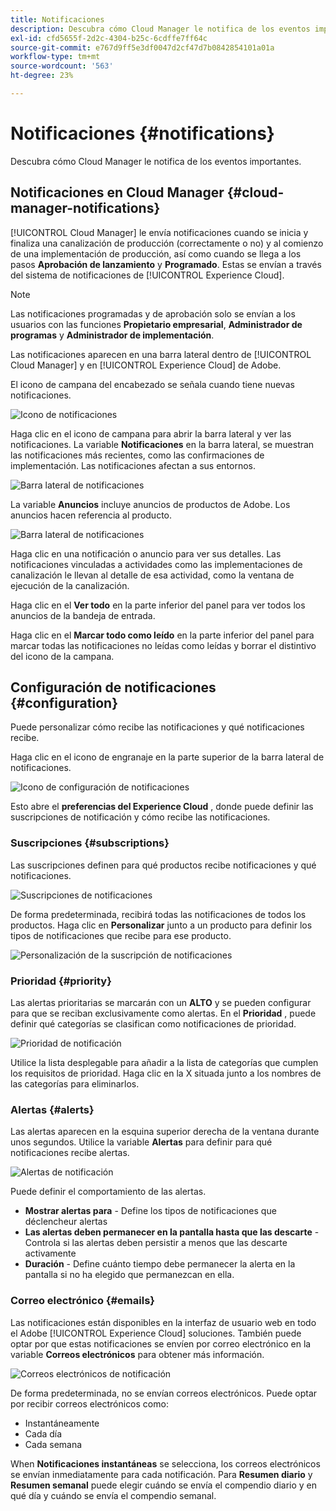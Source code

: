 ```yaml
---
title: Notificaciones
description: Descubra cómo Cloud Manager le notifica de los eventos importantes.
exl-id: cfd5655f-2d2c-4304-b25c-6cdffe7ff64c
source-git-commit: e767d9ff5e3df0047d2cf47d7b0842854101a01a
workflow-type: tm+mt
source-wordcount: '563'
ht-degree: 23%

---
```



# Notificaciones {#notifications}

Descubra cómo Cloud Manager le notifica de los eventos importantes.

## Notificaciones en Cloud Manager {#cloud-manager-notifications}

[!UICONTROL Cloud Manager] le envía notificaciones cuando se inicia y finaliza una canalización de producción (correctamente o no) y al comienzo de una implementación de producción, así como cuando se llega a los pasos **Aprobación de lanzamiento** y **Programado**. Estas se envían a través del sistema de notificaciones de [!UICONTROL Experience Cloud].

>[!NOTE]
>
>Las notificaciones programadas y de aprobación solo se envían a los usuarios con las funciones **Propietario empresarial**, **Administrador de programas** y **Administrador de implementación**.

Las notificaciones aparecen en una barra lateral dentro de [!UICONTROL Cloud Manager] y en [!UICONTROL Experience Cloud] de Adobe.

El icono de campana del encabezado se señala cuando tiene nuevas notificaciones.

![Icono de notificaciones](/help/assets/notifications-bell-badged.png)

Haga clic en el icono de campana para abrir la barra lateral y ver las notificaciones. La variable **Notificaciones** en la barra lateral, se muestran las notificaciones más recientes, como las confirmaciones de implementación. Las notificaciones afectan a sus entornos.

![Barra lateral de notificaciones](/help/assets/notifications-activities.png)

La variable **Anuncios** incluye anuncios de productos de Adobe. Los anuncios hacen referencia al producto.

![Barra lateral de notificaciones](/help/assets/notificaitons-announcements.png)

Haga clic en una notificación o anuncio para ver sus detalles. Las notificaciones vinculadas a actividades como las implementaciones de canalización le llevan al detalle de esa actividad, como la ventana de ejecución de la canalización.

Haga clic en el **Ver todo** en la parte inferior del panel para ver todos los anuncios de la bandeja de entrada.

Haga clic en el **Marcar todo como leído** en la parte inferior del panel para marcar todas las notificaciones no leídas como leídas y borrar el distintivo del icono de la campana.

## Configuración de notificaciones {#configuration}

Puede personalizar cómo recibe las notificaciones y qué notificaciones recibe.

Haga clic en el icono de engranaje en la parte superior de la barra lateral de notificaciones.

![Icono de configuración de notificaciones](/help/assets/notifications-configuration.png)

Esto abre el **preferencias del Experience Cloud** , donde puede definir las suscripciones de notificación y cómo recibe las notificaciones.

### Suscripciones {#subscriptions}

Las suscripciones definen para qué productos recibe notificaciones y qué notificaciones.

![Suscripciones de notificaciones](/help/assets/notifications-subscriptions.png)

De forma predeterminada, recibirá todas las notificaciones de todos los productos. Haga clic en **Personalizar** junto a un producto para definir los tipos de notificaciones que recibe para ese producto.

![Personalización de la suscripción de notificaciones](/help/assets/notifications-subscriptions-customize.png)

### Prioridad {#priority}

Las alertas prioritarias se marcarán con un **ALTO** y se pueden configurar para que se reciban exclusivamente como alertas. En el **Prioridad** , puede definir qué categorías se clasifican como notificaciones de prioridad.

![Prioridad de notificación](/help/assets/notifications-priority.png)

Utilice la lista desplegable para añadir a la lista de categorías que cumplen los requisitos de prioridad. Haga clic en la X situada junto a los nombres de las categorías para eliminarlos.

### Alertas {#alerts}

Las alertas aparecen en la esquina superior derecha de la ventana durante unos segundos. Utilice la variable **Alertas** para definir para qué notificaciones recibe alertas.

![Alertas de notificación](/help/assets/notifications-alerts.png)

Puede definir el comportamiento de las alertas.

* **Mostrar alertas para** - Define los tipos de notificaciones que déclencheur alertas
* **Las alertas deben permanecer en la pantalla hasta que las descarte** - Controla si las alertas deben persistir a menos que las descarte activamente
* **Duración** - Define cuánto tiempo debe permanecer la alerta en la pantalla si no ha elegido que permanezcan en ella.

### Correo electrónico {#emails}

Las notificaciones están disponibles en la interfaz de usuario web en todo el Adobe [!UICONTROL Experience Cloud] soluciones. También puede optar por que estas notificaciones se envíen por correo electrónico en la variable **Correos electrónicos** para obtener más información.

![Correos electrónicos de notificación](/help/assets/notifications-emails.png)

De forma predeterminada, no se envían correos electrónicos. Puede optar por recibir correos electrónicos como:

* Instantáneamente
* Cada día
* Cada semana

When **Notificaciones instantáneas** se selecciona, los correos electrónicos se envían inmediatamente para cada notificación. Para **Resumen diario** y **Resumen semanal** puede elegir cuándo se envía el compendio diario y en qué día y cuándo se envía el compendio semanal.
